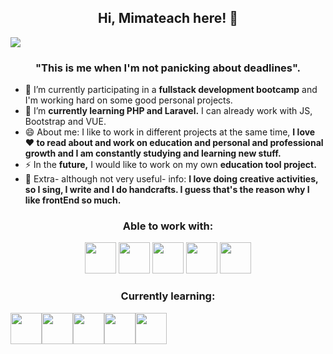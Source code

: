 ### 
<h2 align="center">Hi, Mimateach here! 👋 </h2>
<div align="center">
  <div style="display: flex; align-items: flex-start;">
<img src="https://sdk.bitmoji.com/render/panel/5e845383-93bc-40c1-bdde-3574c1b7c810-83bc2942-e990-4d1b-b614-ff0e9f07e23a-v1.png?transparent=1&palette=1" />
</div>
</div>

<h3 align="center">"This is me when I'm not panicking about deadlines".</h3>


<!--
**mimateach/mimateach** is a ✨ _special_ ✨ repository because its `README.md` (this file) appears on your GitHub profile.

Here are some ideas to get you started:
- 🤔 I’m looking for help with ...
- 💬 Ask me about ...
- 📫 How to reach me: 
- 😄 Pronouns: ...
- ⚡ Fun fact: ...
-->

- 🔭 I’m currently participating in a **fullstack development bootcamp** and I'm working hard on some good personal projects.
- 🌱 I’m **currently learning PHP and Laravel.** I can already work with JS, Bootstrap and VUE. 
- 😄 About me: I like to work in different projects at the same time, **I love ❤️ to read about and work on education and personal and professional growth and I am constantly studying and learning new stuff.**
- ⚡ In the **future,** I would like to work on my own **education tool project.**
- 🤔 Extra- although not very useful- info: **I love doing creative activities, so I sing, I write and I do handcrafts. I guess that's the reason why I like frontEnd so much.**


<h3 align="center">Able to work with:</h3>

  <div align="center">
      <img src="https://cdn-icons-png.flaticon.com/512/5968/5968267.png" style="width:50px; height: auto;">
      <img src="https://cdn-icons-png.flaticon.com/512/5968/5968242.png" style="width:50px; height: auto;">
      <img src="https://cdn-icons-png.flaticon.com/512/5968/5968672.png" style="width:50px; height: auto;">
      <img src="https://cdn-icons-png.flaticon.com/512/5968/5968292.png" style="width:50px; height: auto;">
      <img src="https://cdn.freebiesupply.com/logos/large/2x/vue-9-logo-png-transparent.png" style="width:50px; height: auto;">
  
  </div>

  <h3 align="center">Currently learning:</h3>
  <div align="center"; style="display: flex; align-items: flex-start;">
      <img src="https://cdn.freebiesupply.com/logos/large/2x/mysql-5-logo-png-transparent.png" style="width:50px; height: auto;">
      <img src="https://cdn.freebiesupply.com/logos/large/2x/php-1-logo-png-transparent.png" style="width:50px; height: auto;">
      <img src="https://logospng.org/download/laravel/logo-laravel-icon-1024.png" style="width:50px; height: auto;"> 
      <img src="https://cdn-icons-png.flaticon.com/512/1126/1126012.png" style="width:50px; height: auto;">
      <img src="https://images.vexels.com/media/users/3/166401/isolated/preview/b82aa7ac3f736dd78570dd3fa3fa9e24-java-programming-language-icon-by-vexels.png" style="width:50px; height: auto;">
   </div>
